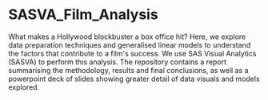 # SASVA_Film_Analysis
What makes a Hollywood blockbuster a box office hit? Here, we explore data preparation techniques and generalised linear models to understand the factors that contribute to a film's success. We use SAS Visual Analytics (SASVA) to perform this analysis. The repository contains a report summarising the methodology, results and final conclusions, as well as a powerpoint deck of slides showing greater detail of data visuals and models explored. 
